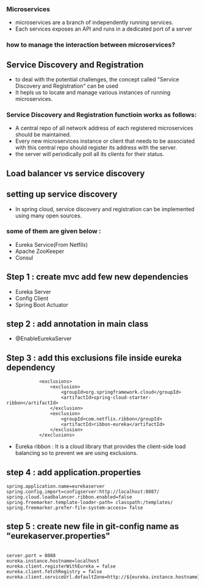 ###  Microservices
- microservices are a branch of independently running services.
- Each services exposes an API and runs in a dedicated port of a server 


### how to manage the interaction between microservices?

## Service Discovery and Registration
- to deal with the potential challenges, the concept called "Service Discovery and Registration" can be used 
- It hepls us to locate and manage various instances of running microservices.
### Service Discovery and Registration functioin works as follows:
- A central repo of all network address of each registered microservices should be maintained.
- Every new microservices instance or client that needs to be associated with this central repo should register its address with the server.
- the server will periodically poll all its clients for their status.

## Load balancer vs service discovery 

## setting up service discovery 

- In spring cloud, service discovery and registration can be implemented using many open sources.
### some of them are given below :
- Eureka Service(From Netfilx)
- Apache ZooKeeper
- Consul

## Step 1 : create mvc add few new dependencies
- Eureka Server
- Config Client 
- Spring Boot Actuator
## step 2 : add annotation in main class
- @EnableEurekaServer
## Step 3 : add this exclusions file inside eureka dependency

```
			<exclusions>
				<exclusion>
					<groupId>org.springframework.cloud</groupId>
					<artifactId>spring-cloud-starter-ribbon</artifactId>
				</exclusion>
				<exclusion>
					<groupId>com.netflix.ribbon</groupId>
					<artifactId>ribbon-eureka</artifactId>
				</exclusion>
			</exclusions>
```

 - Eureka ribbon : It is a cloud library that provides the client-side load balancing so to prevent we are using exclusions. 
## step 4 : add application.properties
```
spring.application.name=eurekaserver
spring.config.import=configserver:http://localhost:8087/
spring.cloud.loadbalancer.ribbon.enabled=false
spring.freemarker.template-loader-path= classpath:/templates/
spring.freemarker.prefer-file-system-access= false
```

## step 5 : create new file in git-config name as "eurekaserver.properties"
```

server.port = 8088
eureka.instance.hostname=localhost
eureka.client.registerWithEureka = false
eureka.client.fetchRegistry = false
eureka.client.serviceUrl.defaultZone=http://${eureka.instance.hostname}:${server.port}/eureka/

```



